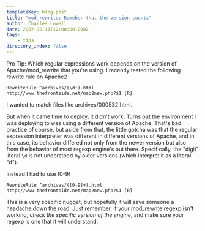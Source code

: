 ```yaml
---
templateKey: blog-post
title: "mod_rewrite: Remeber that the version counts"
author: Charles Lowell
date: 2007-06-11T12:00:00.000Z
tags: 
    - tips
directory_index: false
---
```


Pro Tip: Which regular expressions work depends on the version of Apache/mod_rewrite that you're using. I recently tested the following rewrite rule on Apache2

    RewriteRule ^archives/(\d+).html http://www.thefrontside.net/map2new.php?$1 [R]


I wanted to match files like archives/000532.html.

But when it came time to deploy, it didn't work. Turns out the environment I was deploying to was using a different version of Apache. That's bad practice of course, but aside from that, the little gotcha was that the regular expression interpreter was different in different versions of Apache, and in this case, its behavior differed not only from the newer version but also from the behavior of most regexp engine's out there. Specifically, the "digit" literal `\d` is not understood by older versions (which interpret it as a literal "d").

Instead I had to use \[0-9\]


    RewriteRule ^archives/([0-9]+).html http://www.thefrontside.net/map2new.php?$1 [R]


This is a very specific nugget, but hopefully it will save someone a headache down the road. Just remember, if your mod_rewrite regexp isn't working, <em>check the specific version of the engine</em>, and make sure your regexp is one that it will understand.
